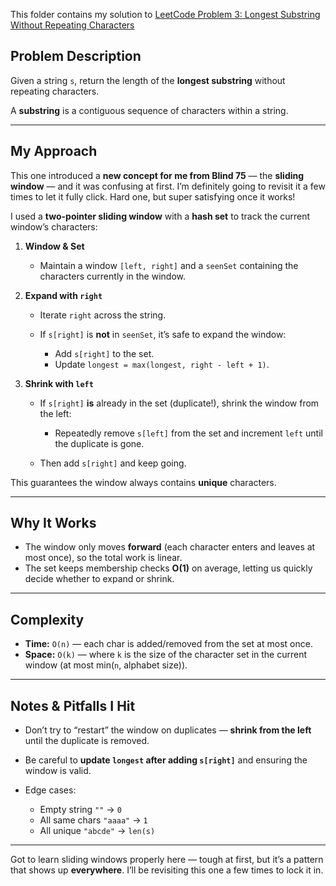 This folder contains my solution to [LeetCode Problem 3: Longest Substring Without Repeating Characters](https://leetcode.com/problems/longest-substring-without-repeating-characters/)

## **Problem Description**

Given a string `s`, return the length of the **longest substring** without repeating characters.

A **substring** is a contiguous sequence of characters within a string.

---

## **My Approach**

This one introduced a **new concept for me from Blind 75** — the **sliding window** — and it was confusing at first. I’m definitely going to revisit it a few times to let it fully click. Hard one, but super satisfying once it works!

I used a **two-pointer sliding window** with a **hash set** to track the current window’s characters:

1. **Window & Set**

   * Maintain a window `[left, right]` and a `seenSet` containing the characters currently in the window.

2. **Expand with `right`**

   * Iterate `right` across the string.
   * If `s[right]` is **not** in `seenSet`, it’s safe to expand the window:

     * Add `s[right]` to the set.
     * Update `longest = max(longest, right - left + 1)`.

3. **Shrink with `left`**

   * If `s[right]` **is** already in the set (duplicate!), shrink the window from the left:

     * Repeatedly remove `s[left]` from the set and increment `left` until the duplicate is gone.
   * Then add `s[right]` and keep going.

This guarantees the window always contains **unique** characters.

---

## **Why It Works**

* The window only moves **forward** (each character enters and leaves at most once), so the total work is linear.
* The set keeps membership checks **O(1)** on average, letting us quickly decide whether to expand or shrink.

---

## **Complexity**

* **Time:** `O(n)` — each char is added/removed from the set at most once.
* **Space:** `O(k)` — where `k` is the size of the character set in the current window (at most min(`n`, alphabet size)).

---

## **Notes & Pitfalls I Hit**

* Don’t try to “restart” the window on duplicates — **shrink from the left** until the duplicate is removed.
* Be careful to **update `longest` after adding `s[right]`** and ensuring the window is valid.
* Edge cases:

  * Empty string `""` → `0`
  * All same chars `"aaaa"` → `1`
  * All unique `"abcde"` → `len(s)`

---

Got to learn sliding windows properly here — tough at first, but it’s a pattern that shows up **everywhere**. I’ll be revisiting this one a few times to lock it in.
